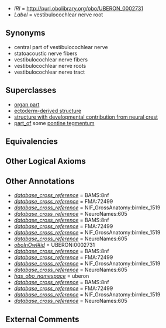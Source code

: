  * *IRI* = http://purl.obolibrary.org/obo/UBERON_0002731
 * *Label* = vestibulocochlear nerve root

## Synonyms

 * central part of vestibulocochlear nerve
 * statoacoustic nerve fibers
 * vestibulocochlear nerve fibers
 * vestibulocochlear nerve roots
 * vestibulocochlear nerve tract

## Superclasses

 * [organ part](../../UBERON/64/UBERON_0000064.md)
 * [ectoderm-derived structure](../../UBERON/21/UBERON_0004121.md)
 * [structure with developmental contribution from neural crest](../../UBERON/14/UBERON_0010314.md)
 * [part_of](../../BFO/50/BFO_0000050.md) some [pontine tegmentum](../../UBERON/23/UBERON_0003023.md)

## Equivalencies


## Other Logical Axioms


## Other Annotations

 * *[database_cross_reference](../../ef/oboInOwl#hasDbXref.md)* = BAMS:8nf
 * *[database_cross_reference](../../ef/oboInOwl#hasDbXref.md)* = FMA:72499
 * *[database_cross_reference](../../ef/oboInOwl#hasDbXref.md)* = NIF_GrossAnatomy:birnlex_1519
 * *[database_cross_reference](../../ef/oboInOwl#hasDbXref.md)* = NeuroNames:605
 * *[database_cross_reference](../../ef/oboInOwl#hasDbXref.md)* = BAMS:8nf
 * *[database_cross_reference](../../ef/oboInOwl#hasDbXref.md)* = FMA:72499
 * *[database_cross_reference](../../ef/oboInOwl#hasDbXref.md)* = NIF_GrossAnatomy:birnlex_1519
 * *[database_cross_reference](../../ef/oboInOwl#hasDbXref.md)* = NeuroNames:605
 * *[oboInOwl#id](../../id/oboInOwl#id.md)* = UBERON:0002731
 * *[database_cross_reference](../../ef/oboInOwl#hasDbXref.md)* = BAMS:8nf
 * *[database_cross_reference](../../ef/oboInOwl#hasDbXref.md)* = FMA:72499
 * *[database_cross_reference](../../ef/oboInOwl#hasDbXref.md)* = NIF_GrossAnatomy:birnlex_1519
 * *[database_cross_reference](../../ef/oboInOwl#hasDbXref.md)* = NeuroNames:605
 * *[has_obo_namespace](../../ce/oboInOwl#hasOBONamespace.md)* = uberon
 * *[database_cross_reference](../../ef/oboInOwl#hasDbXref.md)* = BAMS:8nf
 * *[database_cross_reference](../../ef/oboInOwl#hasDbXref.md)* = FMA:72499
 * *[database_cross_reference](../../ef/oboInOwl#hasDbXref.md)* = NIF_GrossAnatomy:birnlex_1519
 * *[database_cross_reference](../../ef/oboInOwl#hasDbXref.md)* = NeuroNames:605

## External Comments

